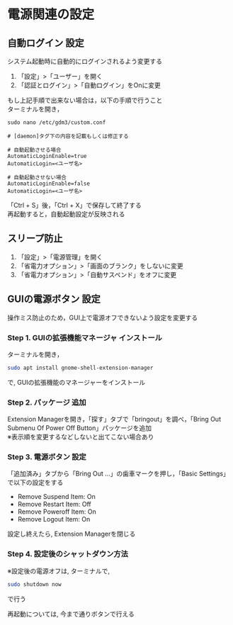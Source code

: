# 電源関連の設定

## 自動ログイン 設定
システム起動時に自動的にログインされるよう変更する<br>
1. 「設定」>「ユーザー」を開く
2. 「認証とログイン」>「自動ログイン」をOnに変更

もし上記手順で出来ない場合は，以下の手順で行うこと<br>
ターミナルを開き，

```
sudo nano /etc/gdm3/custom.conf
```

```
# [daemon]タグ下の内容を記載もしくは修正する

# 自動起動させる場合
AutomaticLoginEnable=true
AutomaticLogin=<ユーザ名>

# 自動起動させない場合
AutomaticLoginEnable=false
AutomaticLogin=<ユーザ名>
```
「Ctrl + S」後，「Ctrl + X」で保存して終了する<br>
再起動すると，自動起動設定が反映される<br>


## スリープ防止
1. 「設定」>「電源管理」を開く
2. 「省電力オプション」>「画面のブランク」をしないに変更
3. 「省電力オプション」>「自動サスペンド」をオフに変更


## GUIの電源ボタン 設定
操作ミス防止のため，GUI上で電源オフできないよう設定を変更する<br>

### Step 1. GUIの拡張機能マネージャ インストール
ターミナルを開き，
```bash
sudo apt install gnome-shell-extension-manager
```
で, GUIの拡張機能のマネージャーをインストール

### Step 2. パッケージ 追加
Extension Managerを開き，「探す」タブで「bringout」を調べ，「Bring Out Submenu Of Power Off Button」パッケージを追加<br>
※表示順を変更するなどしないと出てこない場合あり

### Step 3. 電源ボタン 設定
「追加済み」タブから「Bring Out …」の歯車マークを押し，「Basic Settings」で以下の設定をする
- Remove Suspend Item: On
- Remove Restart Item: Off
- Remove Poweroff Item: On
- Remove Logout Item: On

設定し終えたら, Extension Managerを閉じる

### Step 4. 設定後のシャットダウン方法
※設定後の電源オフは, ターミナルで,
```bash
sudo shutdown now
```
で行う<br>

再起動については, 今まで通りボタンで行える

